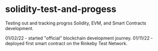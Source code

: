 # solidity-test-and-progess
Testing out and tracking progrss Solidity, EVM, and Smart Contracts development.

01/02/22 - started "official" blockchain development journey.
01/11/22 - deployed first smart contract on the Rinkeby Test Network.
